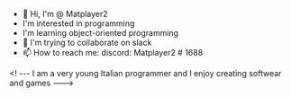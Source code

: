 - 👋 Hi, I'm @ Matplayer2
- I'm interested in programming
- I'm learning object-oriented programming
- 💞️ I'm trying to collaborate on slack
- 📫 How to reach me: discord: Matplayer2 # 1688

<! ---
I am a very young Italian programmer and I enjoy creating softwear and games
--->
